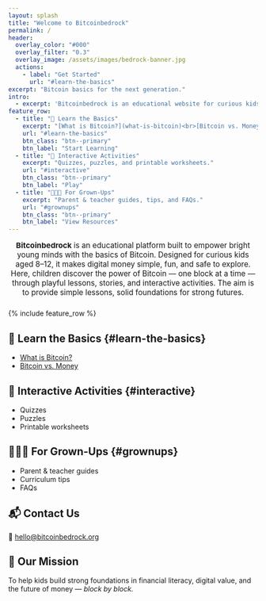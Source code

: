 ```yaml
---
layout: splash
title: "Welcome to Bitcoinbedrock"
permalink: /
header:
  overlay_color: "#000"
  overlay_filter: "0.3"
  overlay_image: /assets/images/bedrock-banner.jpg
  actions:
    - label: "Get Started"
      url: "#learn-the-basics"
excerpt: "Bitcoin basics for the next generation."
intro: 
  - excerpt: 'Bitcoinbedrock is an educational website for curious kids aged 8–12. It makes digital money simple, fun, and safe to explore.'
feature_row:
  - title: "🧠 Learn the Basics"
    excerpt: "[What is Bitcoin?](what-is-bitcoin)<br>[Bitcoin vs. Money](bitcoin-vs-money)"
    url: "#learn-the-basics"
    btn_class: "btn--primary"
    btn_label: "Start Learning"
  - title: "🎯 Interactive Activities"
    excerpt: "Quizzes, puzzles, and printable worksheets."
    url: "#interactive"
    btn_class: "btn--primary"
    btn_label: "Play"
  - title: "👨‍👩‍👧 For Grown-Ups"
    excerpt: "Parent & teacher guides, tips, and FAQs."
    url: "#grownups"
    btn_class: "btn--primary"
    btn_label: "View Resources"
---
```

<div style="font-size: 0.95rem; max-width: 700px; margin: 0 auto 1.5rem auto; text-align: center;">
  <p>
    <strong>Bitcoinbedrock</strong> is an educational platform built to empower bright young minds with the basics of Bitcoin.
    Designed for curious kids aged 8–12, it makes digital money simple, fun, and safe to explore.
    Here, children discover the power of Bitcoin — one block at a time — through playful lessons, stories, and interactive activities. The aim is to provide simple lessons, solid foundations for strong futures. 
  </p>
</div>
{% include feature_row %}

## 🧠 Learn the Basics {#learn-the-basics}
- [What is Bitcoin?](what-is-bitcoin)
- [Bitcoin vs. Money](bitcoin-vs-money)

## 🎯 Interactive Activities {#interactive}
- Quizzes  
- Puzzles  
- Printable worksheets  

## 👨‍👩‍👧 For Grown-Ups {#grownups}
- Parent & teacher guides  
- Curriculum tips  
- FAQs  

## 📬 Contact Us
📧 [hello@bitcoinbedrock.org](mailto:hello@bitcoinbedrock.org)

## 🌿 Our Mission
To help kids build strong foundations in financial literacy, digital value, and the future of money — *block by block.*

